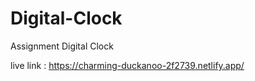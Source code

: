 # Digital-Clock
Assignment Digital Clock

live link : https://charming-duckanoo-2f2739.netlify.app/
